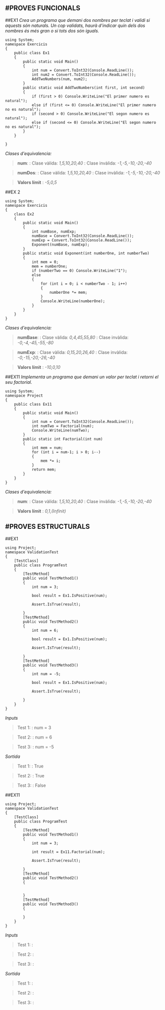 #PROVES FUNCIONALS
-----
##EX1
*Crea un programa que demani dos nombres per teclat i validi si aquests són naturals. Un cop validats, haurà d’indicar quin dels dos nombres és més gran o si tots dos són iguals.*

```
using System;
namespace Exercicis
{
    public class Ex1
    {
        public static void Main()
        {
            int num = Convert.ToInt32(Console.ReadLine());
            int num2 = Convert.ToInt32(Console.ReadLine());
            AddTwoNumbers(num, num2);
        }
        public static void AddTwoNumbers(int first, int second)
        {
            if (first > 0) Console.WriteLine("El primer numero es natural");
            else if (first <= 0) Console.WriteLine("El primer numero no es natural");
            if (second > 0) Console.WriteLine("El segon numero es natural");
            else if (second <= 0) Console.WriteLine("El segon numero no es natural");
        }
    } 

}
```
*Clases d'equivalencia:*
>**num**:
>: Clase vàlida: *1,5,10,20,40*
>: Clase invàlida: *-1,-5,-10,-20,-40*

>**numDos**:
>: Clase vàlida: *1,5,10,20,40*
>: Clase invàlida: *-1,-5,-10,-20,-40*


>**Valors límit**
>: *-5,0,5*

##EX 2
```
using System;
namespace Exercicis
{
    class Ex2
    {
        public static void Main()
        {
            int numBase, numExp;
            numBase = Convert.ToInt32(Console.ReadLine());
            numExp = Convert.ToInt32(Console.ReadLine());
            Exponent(numBase, numExp);
        }
        public static void Exponent(int numberOne, int numberTwo)
        {
            int mem = 0;
            mem = numberOne;
            if (numberTwo == 0) Console.WriteLine("1");
            else 
            {
                for (int i = 0; i < numberTwo - 1; i++)
                {
                    numberOne *= mem;
                }
                Console.WriteLine(numberOne);
            }
        }
    }
}
```
*Clases d'equivalencia:*
>**numBase**:
>: Clase vàlida: *0,4,45,55,80*
>: Clase invàlida: *-0,-4,-45,-55,-80*

>**numExp**:
>: Clase vàlida: *0,15,20,26,40*
>: Clase invàlida: *-0,-15,-20,-26,-40*

>**Valors límit**
>: *-10,0,10*

##EX11
*Implementa un programa que demani un valor per teclat i retorni el seu factorial.*

```
using System;
namespace Project
{
    public class Ex11
    {
        public static void Main()
        {
            int num = Convert.ToInt32(Console.ReadLine());
            int numTwo = Factorial(num);
            Console.WriteLine(numTwo);
        }
        public static int Factorial(int num)
        {
            int mem = num;
            for (int i = num-1; i > 0; i--) 
            {
                mem *= i;
            }
            return mem;
        }
    }
}

```
*Clases d'equivalencia:*
>**num**:
>: Clase vàlida: *1,5,10,20,40*
>: Clase invàlida: *-1,-5,-10,-20,-40*



>**Valors límit**
>: *0,1,(Infinit)*

#PROVES ESTRUCTURALS
---
##EX1
```
using Project;
namespace ValidationTest
{
    [TestClass]
    public class ProgramTest
    {
        [TestMethod]
        public void TestMethod1()
        {
            int num = 3;

            bool result = Ex1.IsPositive(num);

            Assert.IsTrue(result);

        }
        [TestMethod]
        public void TestMethod2()
        {
            int num = 6;

            bool result = Ex1.IsPositive(num);

            Assert.IsTrue(result);

        }
        [TestMethod]
        public void TestMethod3()
        {
            int num = -5;

            bool result = Ex1.IsPositive(num);

            Assert.IsTrue(result);

        }
    }
}
```
*Inputs*
> Test 1:
>: num = 3

> Test 2:
>: num = 6

> Test 3:
>: num = -5 

*Sortida*
> Test 1:
>: True

> Test 2:
>: True

> Test 3:
>: False

##EX11
```
using Project;
namespace ValidationTest
{
    [TestClass]
    public class ProgramTest
    {
        [TestMethod]
        public void TestMethod1()
        {
            int num = 3;

            int result = Ex11.Factorial(num);

            Assert.IsTrue(result);

        }
        [TestMethod]
        public void TestMethod2()
        {


        }
        [TestMethod]
        public void TestMethod3()
        {

        }
    }
}
```
*Inputs*
> Test 1:
>: 

> Test 2:
>: 

> Test 3:
>: 

*Sortida*
> Test 1:
>: 

> Test 2:
>: 

> Test 3:
>: 
